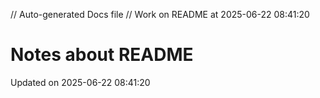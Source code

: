 // Auto-generated Docs file
// Work on README at 2025-06-22 08:41:20
# Notes about README
Updated on 2025-06-22 08:41:20
